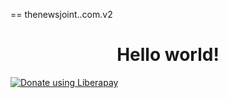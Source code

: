 == thenewsjoint..com.v2
<center><h1>Hello world!</h1></center>
<p>
<p>
<script src="https://liberapay.com/newsjoint/widgets/button.js"></script>
<noscript><a href="https://liberapay.com/newsjoint/donate"><img alt="Donate using Liberapay" src="https://liberapay.com/assets/widgets/donate.svg"></a></noscript>

